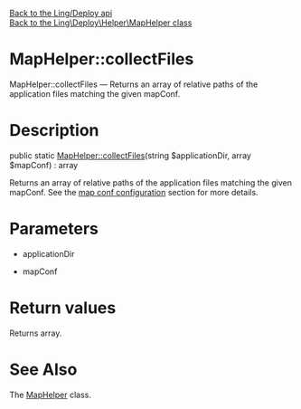 [Back to the Ling/Deploy api](https://github.com/lingtalfi/Deploy/blob/master/doc/api/Ling/Deploy.md)<br>
[Back to the Ling\Deploy\Helper\MapHelper class](https://github.com/lingtalfi/Deploy/blob/master/doc/api/Ling/Deploy/Helper/MapHelper.md)


MapHelper::collectFiles
================



MapHelper::collectFiles — Returns an array of relative paths of the application files matching the given mapConf.




Description
================


public static [MapHelper::collectFiles](https://github.com/lingtalfi/Deploy/blob/master/doc/api/Ling/Deploy/Helper/MapHelper/collectFiles.md)(string $applicationDir, array $mapConf) : array




Returns an array of relative paths of the application files matching the given mapConf.
See the [map conf configuration](https://github.com/lingtalfi/Deploy/blob/master/README.md#the-configuration-file) section for more details.




Parameters
================


- applicationDir

    

- mapConf

    


Return values
================

Returns array.








See Also
================

The [MapHelper](https://github.com/lingtalfi/Deploy/blob/master/doc/api/Ling/Deploy/Helper/MapHelper.md) class.



